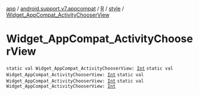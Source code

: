 [app](../../../index.md) / [android.support.v7.appcompat](../../index.md) / [R](../index.md) / [style](index.md) / [Widget_AppCompat_ActivityChooserView](.)

# Widget_AppCompat_ActivityChooserView

`static val Widget_AppCompat_ActivityChooserView: `[`Int`](https://kotlinlang.org/api/latest/jvm/stdlib/kotlin/-int/index.html)
`static val Widget_AppCompat_ActivityChooserView: `[`Int`](https://kotlinlang.org/api/latest/jvm/stdlib/kotlin/-int/index.html)
`static val Widget_AppCompat_ActivityChooserView: `[`Int`](https://kotlinlang.org/api/latest/jvm/stdlib/kotlin/-int/index.html)
`static val Widget_AppCompat_ActivityChooserView: `[`Int`](https://kotlinlang.org/api/latest/jvm/stdlib/kotlin/-int/index.html)
